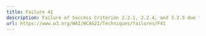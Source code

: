 ```yaml
---
title: Failure 41
description: Failure of Success Criterion 2.2.1, 2.2.4, and 3.2.5 due to using meta refresh to reload the page
url: https://www.w3.org/WAI/WCAG21/Techniques/failures/F41
---
```

